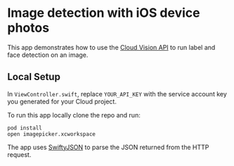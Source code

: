 # Image detection with iOS device photos

This app demonstrates how to use the [Cloud Vision API](https://cloud.google.com/vision/) to run label and face detection on an image.

## Local Setup

In `ViewController.swift`, replace `YOUR_API_KEY` with the service account key you generated for your Cloud project.

To run this app locally clone the repo and run:

	pod install
	open imagepicker.xcworkspace

The app uses [SwiftyJSON](https://github.com/SwiftyJSON/SwiftyJSON) to parse the JSON returned from the HTTP request.



